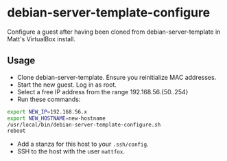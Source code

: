 # debian-server-template-configure

Configure a guest after having been cloned from debian-server-template in Matt's VirtualBox install.

## Usage

* Clone debian-server-template. Ensure you reinitialize MAC addresses.
* Start the new guest. Log in as root.
* Select a free IP address from the range 192.168.56.{50..254}
* Run these commands:

```bash
export NEW_IP=192.168.56.x
export NEW_HOSTNAME=new-hostname
/usr/local/bin/debian-server-template-configure.sh
reboot
````

* Add a stanza for this host to your `.ssh/config`.
* SSH to the host with the user `mattfox`.
